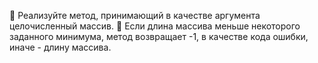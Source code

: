 📌 Реализуйте метод, принимающий в качестве аргумента целочисленный массив.
📌 Если длина массива меньше некоторого заданного минимума, метод возвращает -1, в качестве кода ошибки, иначе - длину массива.